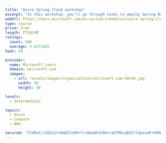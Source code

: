 ```yaml
---
title: "Azure Spring Cloud workshop"
excerpt: "In this workshop, you'll go through tasks to deploy Spring Boot microservices to Azure Spring Cloud (ASC)."
webUrl: https://docs.microsoft.com/en-us/learn/modules/azure-spring-cloud-workshop/
type: course
price: Free
length: PT1H24M
ratings:
  count: 508
  average: 4.4271655
heat: 50

provider:
  name: Microsoft Learn
  domain: microsoft.com
  images:
    - url: /assets/images/organizations/microsoft.com-50x50.jpg
      width: 50
      height: 50

levels:
  - Intermediate

topics:
  - Azure
  - Compute
  - Web

secured: "FJ4RwF//d42o1Yv8mQZlehR+fr+OAwQFoVO6v+aD7MkiqBZZrJdpzxwP+hOKWu/G0r60qt/XV4rVFmfXxEYaPXrYpkVIkvZ2VKhE/chUKM9+FDjSw4jzGVQG2Tmi6/yGMoeES/KvehqSWTvGuhv6wl+KzwgczPVI3QnzXbDznckKjhQ2Lz5hmbX1OOWVOL5FqKuYO8qHU/rQIKAT/SXGuMEr2Wnve/z5jwJt6lwdtbxx7eyZRwRfP1WkABGfbNp8q2rVZeVD0Nq73PAnkxQ4jDxwbUnW52mJKwQg5neBi6+8RaLQ6VWoJDROykjQRbmjvBunBtTCGizjX0jwU0QcYP7fuMbYRpye9IChhWjE2aSHmFl9660PLpa0oEwoW/D+00MLQbT61DIsvLQXeVfKywLeqAZBrxgI4SDBv8wjffE=;iBapgBlJXTxQmoflzC10LA=="
---
```


